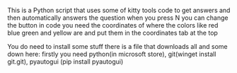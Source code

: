 This is a Python script that uses some of kitty tools code to get answers and then automatically answers the question when you press N you can change the button in code you need the coordinates of where the colors like red blue green and yellow are and put them in the coordinates tab at the top

You do need to install some stuff there is a file that downloads all and some down here:
firstly you need python(in microsoft store), git(winget install git.git), pyautogui (pip install pyautogui)
